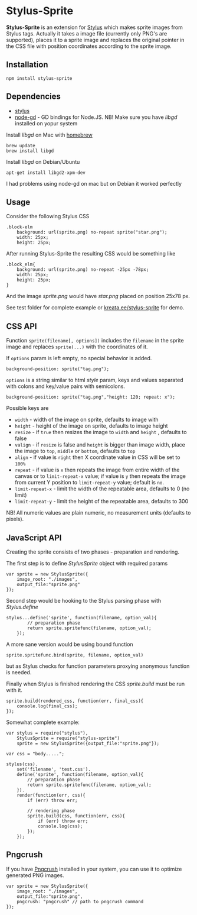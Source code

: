 Stylus-Sprite
=============

**Stylus-Sprite** is an extension for [Stylus](https://github.com/LearnBoost/stylus) which makes sprite images from Stylus tags. 
Actually it takes a image file (currently only PNG's are supported), places it to a sprite image and replaces the original
pointer in the CSS file with position coordinates according to the sprite image.

Installation
------------

    npm install stylus-sprite

Dependencies
------------

  * [stylus](https://github.com/LearnBoost/stylus)
  * [node-gd](/andris9/node-gd) - GD bindings for Node.JS. NB! Make sure you have *libgd* installed on yopur system

Install *libgd* on Mac with [homebrew](http://mxcl.github.com/homebrew/)
 
    brew update
    brew install libgd

Install *libgd* on Debian/Ubuntu

    apt-get install libgd2-xpm-dev

I had problems using node-gd on mac but on Debian it worked perfectly

Usage
-----

Consider the following Stylus CSS

    .block-elm
        background: url(sprite.png) no-repeat sprite("star.png");
        width: 25px;
        height: 25px;
        
After running Stylus-Sprite the resulting CSS would be something like

    .block_elm{
        background: url(sprite.png) no-repeat -25px -78px;
        width: 25px;
        height: 25px;
    }

And the image *sprite.png* would have *star.png* placed on position 25x78 px.

See test folder for complete example or [kreata.ee/stylus-sprite](http://kreata.ee/stylus-sprite/) for demo.

CSS API
-------

Function `sprite(filename[, options])` includes the `filename` in the sprite image and replaces `sprite(...)` with the coordinates
of it.

If `options` param is left empty, no special behavior is added.

    background-position: sprite("tag.png");

`options` is a string similar to html *style* param, keys and values separated with colons and key/value pairs with semicolons.

    background-position: sprite("tag.png","height: 120; repeat: x");
    
Possible keys are

  * `width` - width of the image on sprite, defaults to image with
  * `height` - height of the image on sprite, defaults to image height
  * `resize` - if `true` then resizes the image to `width` and `height` , defaults to false
  * `valign` - if `resize` is false and `height` is bigger than image width, place the image to `top`, `middle` or `bottom`, defaults to `top`
  * `align` - if value is `right` then X coordinate value in CSS will be set to `100%`
  * `repeat` - if value is `x` then repeats the image from entire width of the canvas or to `limit-repeat-x` value; if value is `y` then repeats the image from current Y position to `limit-repeat-y` value; default is `no`.
  * `limit-repeat-x` - limit the width of the repeatable area, defaults to 0 (no limit)
  * `limit-repeat-y` - limit the height of the repeatable area, defaults to 300

NB! All numeric values are plain numeric, no measurement units (defaults to pixels). 


JavaScript API
--------------

Creating the sprite consists of two phases - preparation and rendering.

The first step is to define *StylusSprite* object with required params

    var sprite = new StylusSprite({
        image_root: "./images",
        output_file:"sprite.png"
    });

Second step would be hooking to the Stylus parsing phase with *Stylus.define*

    stylus...define('sprite', function(filename, option_val){
            // preparation phase
            return sprite.spritefunc(filename, option_val);
        });

A more sane version would be using bound function 

    sprite.spritefunc.bind(sprite, filename, option_val)
    
but as Stylus checks for function parameters proxying anonymous function is needed.

Finally when Stylus is finished rendering the CSS *sprite.build* must be run with it. 

    sprite.build(rendered_css, function(err, final_css){
        console.log(final_css);
    });

Somewhat complete example:

    var stylus = require("stylus"),
        StylusSprite = require("stylus-sprite")
        sprite = new StylusSprite({output_file:"sprite.png"});
    
    var css = "body.....";
    
    stylus(css).
        set('filename', 'test.css').
        define('sprite', function(filename, option_val){
            // preparation phase
            return sprite.spritefunc(filename, option_val);
        }).
        render(function(err, css){
            if (err) throw err;
            
            // rendering phase
            sprite.build(css, function(err, css){
                if (err) throw err;
                console.log(css);
            });
        });

## Pngcrush

If you have [Pngcrush](http://pmt.sourceforge.net/pngcrush/) installed in your system, you can use it to optimize generated PNG images.

    var sprite = new StylusSprite({
        image_root: "./images",
        output_file:"sprite.png",
        pngcrush: "pngcrush" // path to pngcrush command
    });
